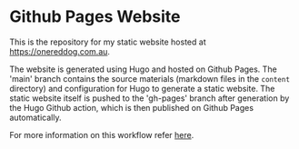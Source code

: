 # Github Pages Website

This is the repository for my static website hosted at https://onereddog.com.au.

The website is generated using Hugo and hosted on Github Pages. The 'main' branch contains the source materials (markdown files in the `content` directory) and configuration for Hugo
to generate a static website. The static website itself is pushed to the 'gh-pages' branch after generation by the Hugo Github action, which is then published on Github Pages
automatically.

For more information on this workflow refer [here](https://gohugo.io/hosting-and-deployment/hosting-on-github/).
